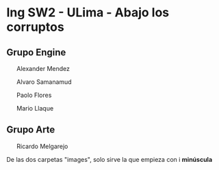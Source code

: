 <h1> Ing SW2 - ULima - Abajo los corruptos </h1>

<h2> Grupo Engine </h2>
<ul>Alexander Mendez</ul>
<ul>Alvaro Samanamud</ul>
<ul>Paolo Flores</ul>
<ul>Mario Llaque</ul>

<h2> Grupo Arte </h2>
<ul>Ricardo Melgarejo</ul>


<p>De las dos carpetas "images", solo sirve la que empieza con i <b>minúscula</b> </p>

